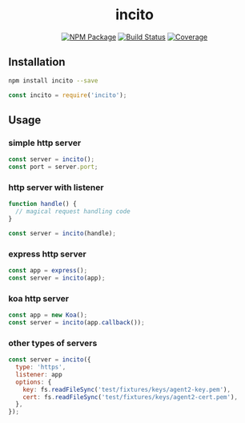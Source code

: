 <h1 align="center">incito</h1>

<p align="center">
  <a href="https://www.npmjs.com/package/incito"><img src="https://img.shields.io/npm/v/incito.svg?style=flat-square" alt="NPM Package"></a>
  <a href="https://travis-ci.org/gurpreetatwal/incito"><img src="https://img.shields.io/travis/gurpreetatwal/incito/master.svg?style=flat-square" alt="Build Status"></a>
  <a href="https://codecov.io/gh/gurpreetatwal/incito"><img src="https://img.shields.io/codecov/c/github/gurpreetatwal/incito.svg?style=flat-square" alt="Coverage"></a>
</p>


## Installation

```sh
npm install incito --save
```

```js
const incito = require('incito');
```

## Usage
### simple http server
```js
const server = incito();
const port = server.port;
```

### http server with listener
```js
function handle() {
  // magical request handling code
}

const server = incito(handle);
```

### express http server
```js
const app = express();
const server = incito(app);
```

### koa http server
```js
const app = new Koa();
const server = incito(app.callback());
```

### other types of servers
```js
const server = incito({
  type: 'https',
  listener: app
  options: {
    key: fs.readFileSync('test/fixtures/keys/agent2-key.pem'),
    cert: fs.readFileSync('test/fixtures/keys/agent2-cert.pem'),
  },
});
